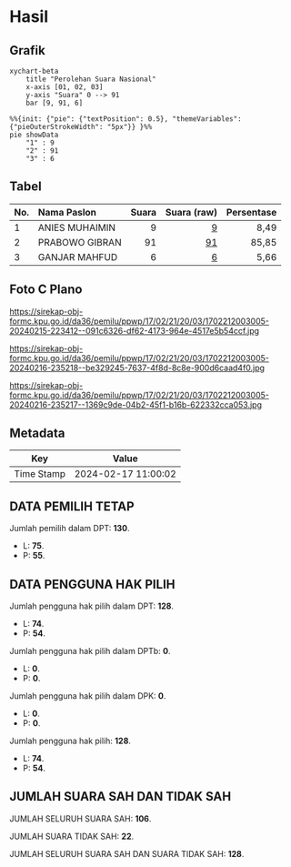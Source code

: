 # Hasil

## Grafik

```mermaid
xychart-beta
    title "Perolehan Suara Nasional"
    x-axis [01, 02, 03]
    y-axis "Suara" 0 --> 91
    bar [9, 91, 6]
```

```mermaid
%%{init: {"pie": {"textPosition": 0.5}, "themeVariables": {"pieOuterStrokeWidth": "5px"}} }%%
pie showData
    "1" : 9
    "2" : 91
    "3" : 6
```

## Tabel

| No. | Nama Paslon    | Suara | Suara (raw) | Persentase |
|:--- |:-------------- | -----:| -----------:| ----------:|
| 1   | ANIES MUHAIMIN | 9     | [9][p-1]    | 8,49       |
| 2   | PRABOWO GIBRAN | 91    | [91][p-2]   | 85,85      |
| 3   | GANJAR MAHFUD  | 6     | [6][p-3]    | 5,66       |


[p-1]: https://github.com/gigit-pemilu/pemilu-2024/blob/main/pilpres/hitung-suara/sub/17-bengkulu/sub/02-rejang-lebong/sub/21-sindang-beliti-ulu/sub/2003-lubuk-alai/sub/005-tps/sub/paslon-1.txt
[p-2]: https://github.com/gigit-pemilu/pemilu-2024/blob/main/pilpres/hitung-suara/sub/17-bengkulu/sub/02-rejang-lebong/sub/21-sindang-beliti-ulu/sub/2003-lubuk-alai/sub/005-tps/sub/paslon-2.txt
[p-3]: https://github.com/gigit-pemilu/pemilu-2024/blob/main/pilpres/hitung-suara/sub/17-bengkulu/sub/02-rejang-lebong/sub/21-sindang-beliti-ulu/sub/2003-lubuk-alai/sub/005-tps/sub/paslon-3.txt

## Foto C Plano

https://sirekap-obj-formc.kpu.go.id/da36/pemilu/ppwp/17/02/21/20/03/1702212003005-20240215-223412--091c6326-df62-4173-964e-4517e5b54ccf.jpg

https://sirekap-obj-formc.kpu.go.id/da36/pemilu/ppwp/17/02/21/20/03/1702212003005-20240216-235218--be329245-7637-4f8d-8c8e-900d6caad4f0.jpg

https://sirekap-obj-formc.kpu.go.id/da36/pemilu/ppwp/17/02/21/20/03/1702212003005-20240216-235217--1369c9de-04b2-45f1-b16b-622332cca053.jpg


## Metadata

| Key        | Value               |
| ---------- | ------------------- |
| Time Stamp | 2024-02-17 11:00:02 |


## DATA PEMILIH TETAP

Jumlah pemilih dalam DPT: **130**.
 * L: **75**.
 * P: **55**.

## DATA PENGGUNA HAK PILIH

Jumlah pengguna hak pilih dalam DPT: **128**.
 * L: **74**.
 * P: **54**.

Jumlah pengguna hak pilih dalam DPTb: **0**.
 * L: **0**.
 * P: **0**.

Jumlah pengguna hak pilih dalam DPK: **0**.
 * L: **0**.
 * P: **0**.

Jumlah pengguna hak pilih: **128**.
 * L: **74**.
 * P: **54**.

## JUMLAH SUARA SAH DAN TIDAK SAH

JUMLAH SELURUH SUARA SAH: **106**.

JUMLAH SUARA TIDAK SAH: **22**.

JUMLAH SELURUH SUARA SAH DAN SUARA TIDAK SAH: **128**.


